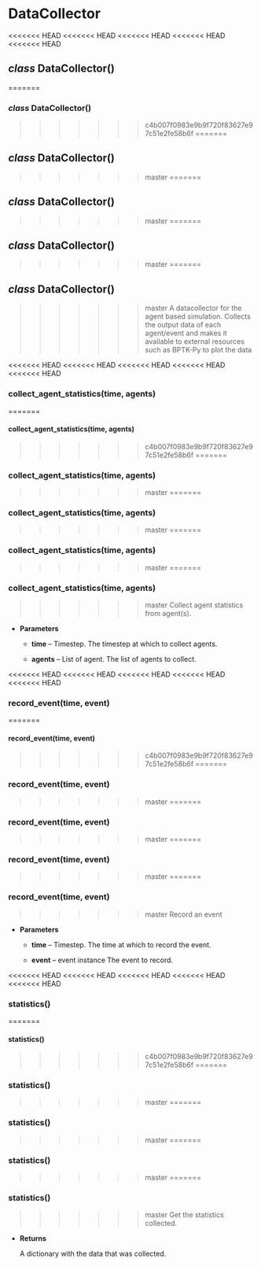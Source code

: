 # DataCollector


<<<<<<< HEAD
<<<<<<< HEAD
<<<<<<< HEAD
<<<<<<< HEAD
<<<<<<< HEAD
## _class_ DataCollector()
=======
### _class_ DataCollector()
>>>>>>> c4b007f0983e9b9f720f83627e97c51e2fe58b6f
=======
## _class_ DataCollector()
>>>>>>> master
=======
## _class_ DataCollector()
>>>>>>> master
=======
## _class_ DataCollector()
>>>>>>> master
=======
## _class_ DataCollector()
>>>>>>> master
A datacollector for the agent based simulation.
Collects the output data of each agent/event and makes it available to external resources such as BPTK-Py to plot the data


<<<<<<< HEAD
<<<<<<< HEAD
<<<<<<< HEAD
<<<<<<< HEAD
<<<<<<< HEAD
### collect_agent_statistics(time, agents)
=======
#### collect_agent_statistics(time, agents)
>>>>>>> c4b007f0983e9b9f720f83627e97c51e2fe58b6f
=======
### collect_agent_statistics(time, agents)
>>>>>>> master
=======
### collect_agent_statistics(time, agents)
>>>>>>> master
=======
### collect_agent_statistics(time, agents)
>>>>>>> master
=======
### collect_agent_statistics(time, agents)
>>>>>>> master
Collect agent statistics from agent(s).


* **Parameters**

    
    * **time** – Timestep.
    The timestep at which to collect agents.


    * **agents** – List of agent.
    The list of agents to collect.



<<<<<<< HEAD
<<<<<<< HEAD
<<<<<<< HEAD
<<<<<<< HEAD
<<<<<<< HEAD
### record_event(time, event)
=======
#### record_event(time, event)
>>>>>>> c4b007f0983e9b9f720f83627e97c51e2fe58b6f
=======
### record_event(time, event)
>>>>>>> master
=======
### record_event(time, event)
>>>>>>> master
=======
### record_event(time, event)
>>>>>>> master
=======
### record_event(time, event)
>>>>>>> master
Record an event


* **Parameters**

    
    * **time** – Timestep.
    The time at which to record the event.


    * **event** – event instance
    The event to record.



<<<<<<< HEAD
<<<<<<< HEAD
<<<<<<< HEAD
<<<<<<< HEAD
<<<<<<< HEAD
### statistics()
=======
#### statistics()
>>>>>>> c4b007f0983e9b9f720f83627e97c51e2fe58b6f
=======
### statistics()
>>>>>>> master
=======
### statistics()
>>>>>>> master
=======
### statistics()
>>>>>>> master
=======
### statistics()
>>>>>>> master
Get the statistics collected.


* **Returns**

    A dictionary with the data that was collected.
